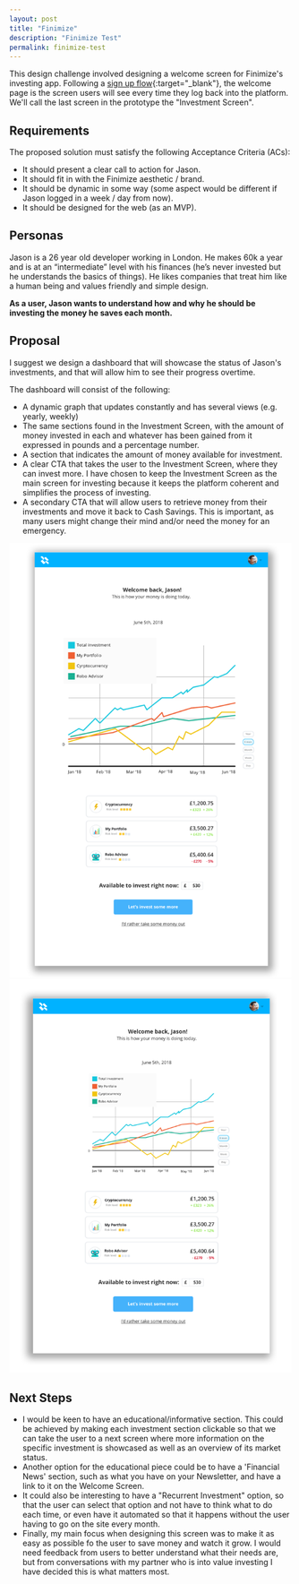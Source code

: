 ```yaml
---
layout: post
title: "Finimize"
description: "Finimize Test"
permalink: finimize-test
---
```



This design challenge involved designing a welcome screen
 for Finimize's investing app. Following a [sign up flow](https://marvelapp.com/b6a2jge/){:target="_blank"}, the welcome page is the screen users will see every time they log back into the platform. We'll call the last screen in the prototype the "Investment Screen".

## Requirements

The proposed solution must satisfy the following Acceptance Criteria (ACs):

* It should present a clear call to action for Jason.
*  It should fit in with the Finimize aesthetic / brand.
* It should be dynamic in some way (some aspect would be different if Jason logged in a
week / day from now).
* It should be designed for the web (as an MVP).

## Personas

Jason is a 26 year old developer working in London. He makes 60k a year and is at an
“intermediate” level with his finances (he’s never invested but he understands the basics of
things). He likes companies that treat him like a human being and values friendly and simple
design.

**As a user, Jason wants to understand how and why he should be investing the money he
saves each month.**

## Proposal

I suggest we design a dashboard that will showcase the status of Jason's investments, and that will allow him to see their progress overtime.

The dashboard will consist of the following:

* A dynamic graph that updates constantly and has several views (e.g. yearly, weekly)
* The same sections found in the Investment Screen, with the amount of money invested in each and whatever has been gained from it expressed in pounds and a percentage number.
* A section that indicates the amount of money available for investment.
* A clear CTA that takes the user to the Investment Screen, where they can invest more. I have chosen to keep the Investment Screen as the main screen for investing because it keeps the platform coherent and simplifies the process of investing.
* A secondary CTA that will allow users to retrieve money from their investments and move it back to Cash Savings. This is important, as many users might change their mind and/or need the money for an emergency.


![](images/tests/finimize_welcome.png)
![](images/tests/welcome_screen_v2.png)


## Next Steps

* I would be keen to have an educational/informative section. This could be achieved by making each investment section clickable so that we can take the user to a next screen where more information on the specific investment is showcased as well as an overview of its market status.
* Another option for the educational piece could be to have a 'Financial News' section, such as what you have on your Newsletter, and have a link to it on the Welcome Screen.
* It could also be interesting to have a "Recurrent Investment" option, so that the user can select that option and not have to think what to do each time, or even have it automated so that it happens without the user having to go on the site every month.
* Finally, my main focus when designing this screen was to make it as easy as possible fo the user to save money and watch it grow. I would need feedback from users to better understand what their needs are, but from conversations with my partner who is into value investing I have decided this is what matters most.
